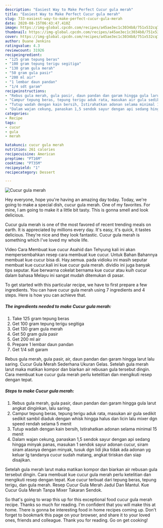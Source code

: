 ```yaml
---
description: "Easiest Way to Make Perfect Cucur gula merah"
title: "Easiest Way to Make Perfect Cucur gula merah"
slug: 733-easiest-way-to-make-perfect-cucur-gula-merah
date: 2020-08-15T06:43:47.410Z
image: https://img-global.cpcdn.com/recipes/a45ae3ec1c3034b8/751x532cq70/cucur-gula-merah-foto-resep-utama.jpg
thumbnail: https://img-global.cpcdn.com/recipes/a45ae3ec1c3034b8/751x532cq70/cucur-gula-merah-foto-resep-utama.jpg
cover: https://img-global.cpcdn.com/recipes/a45ae3ec1c3034b8/751x532cq70/cucur-gula-merah-foto-resep-utama.jpg
author: Duane Jenkins
ratingvalue: 4.3
reviewcount: 31926
recipeingredient:
- "125 gram tepung beras"
- "100 gram tepung terigu segitiga"
- "130 gram gula merah"
- "50 gram gula pasir"
- "200 ml air"
- "1 lembar daun pandan"
- "1/4 sdt garam"
recipeinstructions:
- "Rebus gula merah, gula pasir, daun pandan dan garam hingga gula larut angkat dinginkan, lalu saring."
- "Campur tepung beras, tepung terigu aduk rata, masukan air gula sedikit sedikit sambil diaduk dengan whisk hingga halus dan licin lalu mixer dgn speed rendah selama 5 menit"
- "Tutup wadah dengan kain bersih, Istirahatkan adonan selama minimal 15 menit"
- "Dalam wajan cekung, panaskan 1,5 sendok sayur dengan api sedang hingga minyak panas, masukan 1 sendok sayur adonan cucur, siram siram atasnya dengan minyak, tusuk dgn lidi jika tidak ada adonan yg keluar lg tandanya cucur sudah matang, angkat tiriskan dan siap disajikan."
categories:
- Recipe
tags:
- cucur
- gula
- merah

katakunci: cucur gula merah 
nutrition: 261 calories
recipecuisine: American
preptime: "PT16M"
cooktime: "PT35M"
recipeyield: "1"
recipecategory: Dessert

---
```



![Cucur gula merah](https://img-global.cpcdn.com/recipes/a45ae3ec1c3034b8/751x532cq70/cucur-gula-merah-foto-resep-utama.jpg)

Hey everyone, hope you're having an amazing day today. Today, we're going to make a special dish, cucur gula merah. One of my favorites. For mine, I am going to make it a little bit tasty. This is gonna smell and look delicious.

Cucur gula merah is one of the most favored of recent trending meals on earth. It is appreciated by millions every day. It's easy, it's quick, it tastes delicious. They're nice and they look fantastic. Cucur gula merah is something which I've loved my whole life.

Video Cara Membuat kue cucur Asahid dan Tehyung kali ini akan mempersembahkan resep cara membuat kue cucur. Untuk Bahan Bahannya membuat kue cucur bisa di. Hay.semua. pada vidioku ini masih seputar membuat kue cucur.kali ini kue cucur gula merah. dividio ini juga banyak tips seputar. Kue berwarna cokelat bernama kue cucur atau kuih cucur dalam bahasa Melayu ini sangat mudah ditemukan di pasar.


To get started with this particular recipe, we have to first prepare a few ingredients. You can have cucur gula merah using 7 ingredients and 4 steps. Here is how you can achieve that.

<!--inarticleads1-->

##### The ingredients needed to make Cucur gula merah:

1. Take 125 gram tepung beras
1. Get 100 gram tepung terigu segitiga
1. Get 130 gram gula merah
1. Get 50 gram gula pasir
1. Get 200 ml air
1. Prepare 1 lembar daun pandan
1. Get 1/4 sdt garam


Rebus gula merah, gula pasir, air, daun pandan dan garam hingga larut lalu saring. Cucur Gula Merah Sederhana Ukuran Gelas. Setelah gula merah larut maka matikan kompor dan biarkan air rebusan gula tersebut dingin. Cara membuat kue cucur gula merah perlu ketelitian dan mengikuti resep dengan tepat. 

<!--inarticleads2-->

##### Steps to make Cucur gula merah:

1. Rebus gula merah, gula pasir, daun pandan dan garam hingga gula larut angkat dinginkan, lalu saring.
1. Campur tepung beras, tepung terigu aduk rata, masukan air gula sedikit sedikit sambil diaduk dengan whisk hingga halus dan licin lalu mixer dgn speed rendah selama 5 menit
1. Tutup wadah dengan kain bersih, Istirahatkan adonan selama minimal 15 menit
1. Dalam wajan cekung, panaskan 1,5 sendok sayur dengan api sedang hingga minyak panas, masukan 1 sendok sayur adonan cucur, siram siram atasnya dengan minyak, tusuk dgn lidi jika tidak ada adonan yg keluar lg tandanya cucur sudah matang, angkat tiriskan dan siap disajikan.


Setelah gula merah larut maka matikan kompor dan biarkan air rebusan gula tersebut dingin. Cara membuat kue cucur gula merah perlu ketelitian dan mengikuti resep dengan tepat. Kue cucur terbuat dari tepung beras, tepung terigu, dan gula merah. Resep Cucur Gula Merah Jadul Dan Mantul. Kue Cucur Gula Merah Tanpa Mixer Takaran Sendok. 

So that's going to wrap this up for this exceptional food cucur gula merah recipe. Thanks so much for reading. I'm confident that you will make this at home. There is gonna be interesting food in home recipes coming up. Don't forget to bookmark this page on your browser, and share it to your loved ones, friends and colleague. Thank you for reading. Go on get cooking!
